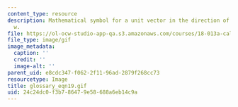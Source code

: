 ```yaml
---
content_type: resource
description: Mathematical symbol for a unit vector in the direction of the vector
  w.
file: https://ol-ocw-studio-app-qa.s3.amazonaws.com/courses/18-013a-calculus-with-applications-spring-2005/24c24dc0f3b786479e58688a6eb14c9a_glossary_eqn19.gif
file_type: image/gif
image_metadata:
  caption: ''
  credit: ''
  image-alt: ''
parent_uid: e8cdc347-f062-2f11-96ad-2879f268cc73
resourcetype: Image
title: glossary_eqn19.gif
uid: 24c24dc0-f3b7-8647-9e58-688a6eb14c9a
---
```

